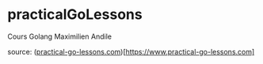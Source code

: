 # practicalGoLessons

Cours Golang Maximilien Andile

source: ([practical-go-lessons.com](https://www.practical-go-lessons.com))[https://www.practical-go-lessons.com]
